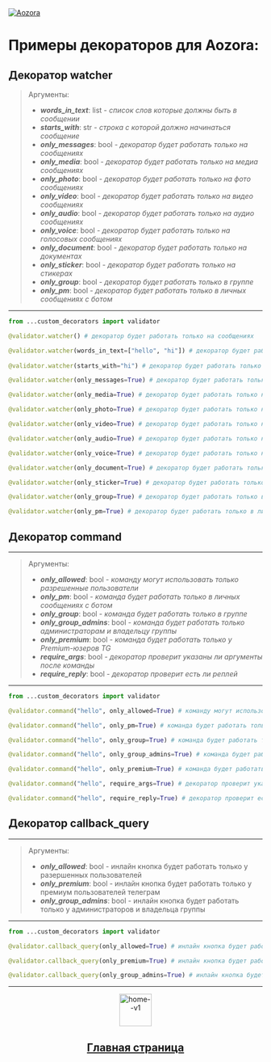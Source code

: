 <a href='https://t.me/aozoram_bot'>
    <img src="https://te.legra.ph/file/42f3f93f3a0492c1fdccf.png" alt="Aozora">
</a>

# Примеры декораторов для Aozora:


##  Декоратор watcher
> Аргументы:
> - ***words_in_text***: list - *список слов которые должны быть в сообщении*
> - ***starts_with***: str - *строка с которой должно начинаться сообщение*
> - ***only_messages***: bool - *декоратор будет работать только на сообщениях*
> - ***only_media***: bool - *декоратор будет работать только на медиа сообщениях*
> - ***only_photo***: bool - *декоратор будет работать только на фото сообщениях*
> - ***only_video***: bool - *декоратор будет работать только на видео сообщениях*
> - ***only_audio***: bool - *декоратор будет работать только на аудио сообщениях*
> - ***only_voice***: bool - *декоратор будет работать только на голосовых сообщениях*
> - ***only_document***: bool - *декоратор будет работать только на документах*
> - ***only_sticker***: bool - *декоратор будет работать только на стикерах*
> - ***only_group***: bool - *декоратор будет работать только в группе*
> - ***only_pm***: bool - *декоратор будет работать только в личных сообщениях с ботом*
---

``` python
from ...custom_decorators import validator

@validator.watcher() # декоратор будет работать только на сообщениях

@validator.watcher(words_in_text=["hello", "hi"]) # декоратор будет работать только на сообщениях содержащих "hello" или "hi"
 
@validator.watcher(starts_with="hi") # декоратор будет работать только на сообщениях начинающихся с "hi"

@validator.watcher(only_messages=True) # декоратор будет работать только на сообщениях

@validator.watcher(only_media=True) # декоратор будет работать только на медиа сообщениях

@validator.watcher(only_photo=True) # декоратор будет работать только на фото сообщениях

@validator.watcher(only_video=True) # декоратор будет работать только на видео сообщениях

@validator.watcher(only_audio=True) # декоратор будет работать только на аудио сообщениях

@validator.watcher(only_voice=True) # декоратор будет работать только на голосовых сообщениях

@validator.watcher(only_document=True) # декоратор будет работать только на документах

@validator.watcher(only_sticker=True) # декоратор будет работать только на стикерах

@validator.watcher(only_group=True) # декоратор будет работать только в группе

@validator.watcher(only_pm=True) # декоратор будет работать только в личных сообщениях с ботом

```

##  Декоратор command
---

> Аргументы:
> - ***only_allowed***: bool - *команду могут использовать только разрешенные пользователи*
> - ***only_pm***: bool - *команда будет работать только в личных сообщениях с ботом*
> - ***only_group***: bool - *команда будет работать только в группе*
> - ***only_group_admins***: bool - *команда будет работать только администраторам и владельцу группы*
> - ***only_premium***: bool - *команда будет работать только у Premium-юзеров TG*
> - ***require_args***: bool - *декоратор проверит указаны ли аргументы после команды*
> - ***require_reply***: bool - *декоратор проверит есть ли реплей*

---
``` python
from ...custom_decorators import validator

@validator.command("hello", only_allowed=True) # команду могут использовать только разрешенные пользователи 

@validator.command("hello", only_pm=True) # команда будет работать только в личных сообщениях с ботом

@validator.command("hello", only_group=True) # команда будет работать только в группе

@validator.command("hello", only_group_admins=True) # команда будет работать только администраторам и владельцу группы

@validator.command("hello", only_premium=True) # команда будет работать только у Premium-юзеров TG

@validator.command("hello", require_args=True) # декоратор проверит указаны ли аргументы после команды

@validator.command("hello", require_reply=True) # декоратор проверит есть ли реплей 

```


##  Декоратор callback_query
---
> Аргументы:
> - ***only_allowed***: bool - инлайн кнопка будет работать только у разершенных пользователей
> - ***only_premium***: bool - инлайн кнопка будет работать только у премиум пользователей телеграм
> - ***only_group_admins***: bool - инлайн кнопка будет работать только у администраторов и владельца группы
---
``` python
from ...custom_decorators import validator

@validator.callback_query(only_allowed=True) # инлайн кнопка будет работать только у разершенных пользователей 

@validator.callback_query(only_premium=True) # инлайн кнопка будет работать только у премиум пользователей телеграм

@validator.callback_query(only_group_admins=True) # инлайн кнопка будет работать только у администраторов и владельца группы
```
---
<p align="center">
    <a href='https://github.com/Den4ikSuperOstryyPer4ik/Aozora-Docs/blob/main/README.md'>
    <img width="64" height="64" src="https://img.icons8.com/flat-round/64/home--v1.png" alt="home--v1"/>
    <h2 align="center">Главная страница</h2>
    </a>
</p>